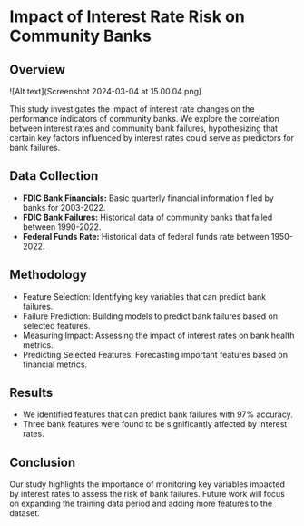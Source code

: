 # Impact of Interest Rate Risk on Community Banks

## Overview
![Alt text](Screenshot 2024-03-04 at 15.00.04.png)

This study investigates the impact of interest rate changes on the performance indicators of community banks. We explore the correlation between interest rates and community bank failures, hypothesizing that certain key factors influenced by interest rates could serve as predictors for bank failures.

## Data Collection
- **FDIC Bank Financials:** Basic quarterly financial information filed by banks for 2003-2022.
- **FDIC Bank Failures:** Historical data of community banks that failed between 1990-2022.
- **Federal Funds Rate:** Historical data of federal funds rate between 1950-2022.

## Methodology
- Feature Selection: Identifying key variables that can predict bank failures.
- Failure Prediction: Building models to predict bank failures based on selected features.
- Measuring Impact: Assessing the impact of interest rates on bank health metrics.
- Predicting Selected Features: Forecasting important features based on financial metrics.

## Results
- We identified features that can predict bank failures with 97% accuracy.
- Three bank features were found to be significantly affected by interest rates.

## Conclusion
Our study highlights the importance of monitoring key variables impacted by interest rates to assess the risk of bank failures. Future work will focus on expanding the training data period and adding more features to the dataset.
